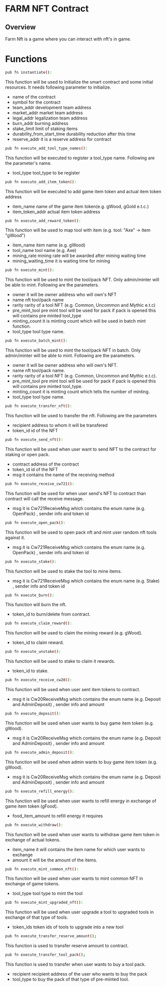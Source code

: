 # FARM NFT Contract

## Overview
  Farm Nft is a game where you can interact with nft's in game. 

# Functions

```sh
pub fn instantiate():
```

This function will be used to Initialize the smart contract and some initial resources. It needs following parameter to 
initialize. 

- name of the contract
- symbol for the contract
- team_addr development team address
- market_addr market team address
- legal_addr legalization team address 
- burn_addr burning address
- stake_limit limit of staking items
- durability_from_start_time durability reduction after this time
- reserve_addr it is a reserve address for contract

```sh
pub fn execute_add_tool_type_names():
```

This function will be executed to register a tool_type name. Following are the parameter's name.

- tool_type tool_type to be register

```sh
pub fn execute_add_item_token():
```

This function will be executed to add game item token and actual item token address

- item_name name of the  game item token(e.g. gWood, gGold e.t.c.)
- item_token_addr actual item token address

```sh
pub fn execute_add_reward_token():
```

This function will be used to map tool with item (e.g. tool: "Axe" -> item "gWood")

- item_name item name (e.g. gWood) 
- tool_name tool name (e.g. Axe)
- mining_rate mining rate will be awarded after mining waiting time
- mining_waiting_time it is waiting time for mining

```sh
pub fn execute_mint():
```

This function will be used to mint the tool/pack NFT. Only admin/minter will be able to mint. Following are the parameters.

- owner it will be owner address who will own's NFT
- name nft tool/pack name
- rarity rarity of a tool NFT (e.g. Common, Uncommon and Mythic e.t.c)
- pre_mint_tool pre mint tool will be used for pack if pack is opened this will contains pre minted tool_type
- minting_count it is minting count  which will be used in batch mint function.
- tool_type tool type name.

```sh
pub fn execute_batch_mint():
```

This function will be used to mint the tool/pack NFT in batch. Only admin/minter will be able to mint. Following are the parameters.

- owner it will be owner address who will own's NFT.
- name nft tool/pack name.
- rarity rarity of a tool NFT (e.g. Common, Uncommon and Mythic e.t.c).
- pre_mint_tool pre mint tool will be used for pack if pack is opened this will contains pre minted tool_type.
- minting_count it is minting count which tells the number of minting.
- tool_type tool type name.

```sh
pub fn execute_transfer_nft():
```

This function will be used to transfer the nft. Following are the parameters

- recipient address to whom it will be transfered
- token_id id of the NFT

```sh
pub fn execute_send_nft():
```

This function will be used when user want to send NFT to the contract for staking or open pack.

- contract address of the contract
- token_id id of the NFT
- msg it contains the name of the receiving method

```sh
pub fn execute_receive_cw721():
```

This function will be used for when user send's NFT to contract than contract will call the receive message.

- msg it is Cw721ReceiveMsg which contains the enum name (e.g. OpenPack) , sender info and token id

```sh
pub fn execute_open_pack():
```

This function will be used to open pack nft and mint user random nft tools against it.

- msg it is Cw721ReceiveMsg which contains the enum name (e.g. OpenPack) , sender info and token id



```sh
pub fn execute_stake():
```

This function will be used to stake the tool to mine items.

- msg it is Cw721ReceiveMsg which contains the enum name (e.g. Stake) , sender info and token id

```sh
pub fn execute_burn():
```

This function will burn the nft.

- token_id to burn/delete from contract.

```sh
pub fn execute_claim_reward():
```

This function will be used to claim the mining reward (e.g. gWood).

- token_id to claim reward.

```sh
pub fn execute_unstake():
```

This function will be used to stake to claim it rewards.

- token_id to stake.


```sh
pub fn execute_receive_cw20():
```

This function will be used when user sent item tokens to contract.

- msg it is Cw20ReceiveMsg which contains the enum name (e.g. Deposit and AdminDeposit) , sender info and amount


```sh
pub fn execute_deposit():
```

This function will be used when user wants to buy game item token (e.g. gWood).

- msg it is Cw20ReceiveMsg which contains the enum name (e.g. Deposit and AdminDeposit) , sender info and amount


```sh
pub fn execute_admin_deposit():
```

This function will be used when admin wants to buy game item token (e.g. gWood).

- msg it is Cw20ReceiveMsg which contains the enum name (e.g. Deposit and AdminDeposit) , sender info and amount


```sh
pub fn execute_refill_energy():
```

This function will be used when user wants to refill energy in exchange of game item token (gFood).

- food_item_amount to refill energy it requires

```sh
pub fn execute_withdraw():
```

This function will be used when user wants to withdraw game item token in exchange of actual tokens.

- item_name it will contains the item name for which  user wants to exchange
- amount it will be  the amount of the items.

```sh
pub fn execute_mint_common_nft():
```

This function will be used when user wants to mint common NFT in exchange of game tokens.

- tool_type tool type to mint the tool


```sh
pub fn execute_mint_upgraded_nft():
```

This function will be used when user upgrade a tool to upgraded tools in exchange of that type of tools.

- token_ids token ids of tools to upgrade into a new tool

```sh
pub fn execute_transfer_reserve_amount();
```

This function is used to transfer reserve amount to contract.


```sh
pub fn execute_transfer_tool_pack();
```

This function is used to transfer when user wants to buy a tool pack.


- recipient recipient address of the user who wants to buy the pack
- tool_type to buy the pack of that type of pre-minted tool.
